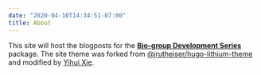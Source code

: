 ```yaml
---
date: "2020-04-10T14:34:51-07:00"
title: About
---
```


This site will host the blogposts for the [**Bio-group Development Series**](https://github.com/H4estu/COVID19-Data-Exploration) package. The site 
theme was forked from [@jrutheiser/hugo-lithium-theme](https://github.com/jrutheiser/hugo-lithium-theme) 
and modified by [Yihui Xie](https://github.com/yihui/hugo-lithium).
